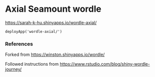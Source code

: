 # Axial Seamount wordle

https://sarah-k-hu.shinyapps.io/wordle-axial/


```
deployApp('wordle-axial/')
```

### References

Forked from https://winston.shinyapps.io/wordle/

Followed instructions from https://www.rstudio.com/blog/shiny-wordle-journey/
